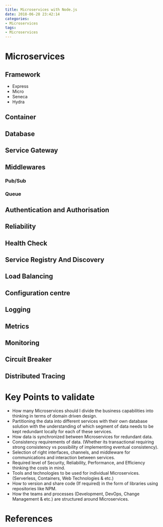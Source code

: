 ```yaml
---
title: Microservices with Node.js
date: 2018-06-28 23:42:14
categories:
- Microservices
tags:
- Microservices
---
```

# Microservices

## Framework

* Express
* Micro
* Seneca
* Hydra

## Container

## Database

## Service Gateway

## Middlewares
### Pub/Sub

### Queue

## Authentication and Authorisation

## Reliability

## Health Check

## Service Registry And Discovery

## Load Balancing

## Configuration centre

## Logging

## Metrics

## Monitoring

## Circuit Breaker

## Distributed Tracing

# Key Points to validate

* How many Microservices should I divide the business capabilities into thinking in terms of domain driven design.
* Partitioning the data into different services with their own database solution with the understanding of which segment of data needs to be kept redundant locally for each of these services.
* How data is synchronized between Microservices for redundant data.
* Consistency requirements of data. (Whether its transactional requiring strong consistency vs possibility of implementing eventual consistency).
* Selection of right interfaces, channels, and middleware for communications and interaction between services.
* Required level of Security, Reliability, Performance, and Efficiency thinking the costs in mind.
* Tools and technologies to be used for individual Microservices. (Serverless, Containers, Web Technologies & etc.)
* How to version and share code (If required) in the form of libraries using repositories like NPM.
* How the teams and processes (Development, DevOps, Change Management & etc.) are structured around Microservices.

# References

